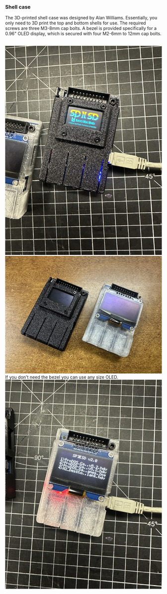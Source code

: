 ### Shell case

The 3D-printed shell case was designed by Alan Williams. Essentially, you only need to 3D print the top and bottom shells for use. The required screws are three M3-8mm cap bolts. A bezel is provided specifically for a 0.96" OLED display, which is secured with four M2-6mm to 12mm cap bolts.<BR><BR>

<img src="IMG_3035.jpeg" width="520px">
<img src="IMG_3027.jpeg" width="520px">
If you don't need the bezel you can use any size OLED.
<img src="IMG_3036.jpeg" width="520px">
